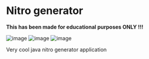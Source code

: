 # Nitro generator

**This has been made for educational purposes ONLY !!!**



![image](https://user-images.githubusercontent.com/106507600/224555591-6532628c-5082-4ddf-9218-57b2c5edb2dd.png)
![image](https://user-images.githubusercontent.com/106507600/224555606-32a073da-4539-4242-97da-ad078d42c2e3.png)
![image](https://user-images.githubusercontent.com/106507600/224555618-69dc4ac7-f7fd-4283-97b7-9bcb1c17c581.png)

Very cool java nitro generator application 
